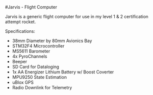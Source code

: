 #Jarvis - Flight Computer

Jarvis is a generic flight computer for use in my level 1 & 2 certification attempt rocket.

Specifications:
- 38mm Diameter by 80mm Avionics Bay
- STM32F4 Microcontroller
- MS5611 Barometer
- 4x PyroChannels
- Beeper
- SD Card for Dataloging
- 1x AA Energizer Lithium Battery w/ Boost Coverter
- MPU9250 State Estimation
- uBlox GPS
- Radio Downlink for Telemetry

